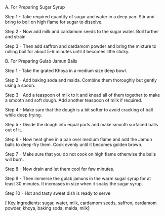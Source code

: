 A. For Preparing Sugar Syrup 

Step 1 - Take required quantity of sugar and water in a deep pan. Stir and bring to boil on high flame for sugar to dissolve.

Step 2 - Now add milk and cardamom seeds to the sugar water. Boil further and strain

Step 3 - Then add saffron and cardamom powder and bring the mixture to rolling boil for about 5-6 minutes until it becomes little sticky.

B. For Preparing Gulab Jamun Balls 

Step 1 - Take the grated Khoya in a medium size deep bowl.

Step 2 - Add baking soda and maida. Combine them thoroughly but gently using a spoon.

Step 3 - Add a teaspoon of milk to it and knead all of them together to make a smooth and soft dough. Add another teaspoon of milk if required.

Step 4 - Make sure that the dough is a bit softer to avoid cracking of ball while deep frying.

Step 5 - Divide the dough into equal parts and make smooth surfaced balls out of it.

Step 6 - Now heat ghee in a pan over medium flame and add the Jamun balls to deep-fry them. Cook evenly until it becomes golden brown.

Step 7 - Make sure that you do not cook on high flame otherwise the balls will burn.

Step 8 - Now drain and let them cool for few minutes.

Step 9 - Then immerse the gulab jamuns in the warm sugar syrup for at least 30 minutes. It increases in size when it soaks the sugar syrup.

Step 10 - Hot and tasty sweet dish is ready to serve.



[ Key Ingredients: sugar, water, milk, cardamom seeds, saffron, cardamom powder, khoya, baking soda, maida, milk]